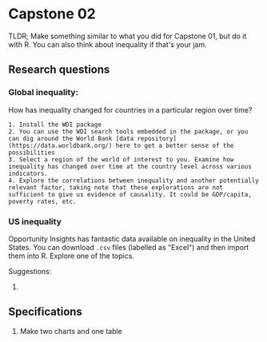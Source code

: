 # Capstone 02 



TLDR; Make something similar to what you did for Capstone 01, but do it with R. You can also think about inequality if that's your jam. 



## Research questions



### Global inequality: 

How has inequality changed for countries in a particular region over time? 

	1. Install the WDI package
 	2. You can use the WDI search tools embedded in the package, or you can dig around the World Bank [data repository](https://data.worldbank.org/) here to get a better sense of the possibilities
 	3. Select a region of the world of interest to you. Examine how inequality has changed over time at the country level across various indicators. 
 	4. Explore the correlations between inequality and another potentially relevant factor, taking note that these explorations are not sufficient to give us evidence of causality. It could be GDP/capita, poverty rates, etc. 



### US inequality 

Opportunity Insights has fantastic data available on inequality in the United States. You can download `.csv` files (labelled as "Excel") and then import them into R. Explore one of the topics. 

Suggestions: 

1. 



 

## Specifications

1. Make two charts and one table